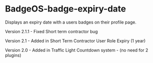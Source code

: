 # BadgeOS-badge-expiry-date

Displays an expiry date with a users badges on their profile page.

Version 2.1.1 - Fixed Short term contractor bug 

Version 2.1 - Added in Short Term Contractor User Role Expiry (1 year)

Version 2.0 - Added in Traffic Light Countdown system - (no need for 2 plugins)
